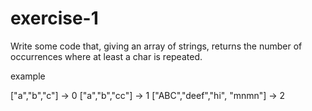 # exercise-1

Write some code that, giving an array of strings, returns the number of occurrences where at least a char is repeated.

example

["a","b","c"] -> 0
["a","b","cc"] -> 1
["ABC","deef","hi", "mnmn"] -> 2
